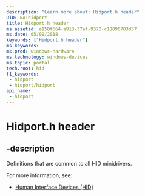 ```yaml
---
description: "Learn more about: Hidport.h header"
UID: NA:hidport
title: Hidport.h header
ms.assetid: a158f664-a913-37af-9370-c18096783d37
ms.date: 05/09/2018
keywords: ["Hidport.h header"]
ms.keywords: 
ms.prod: windows-hardware
ms.technology: windows-devices
ms.topic: portal
tech.root: hid
f1_keywords:
 - hidport
 - hidport/hidport
api_name:
 - hidport
---
```


# Hidport.h header

## -description

Definitions that are common to all HID minidrivers.

For more information, see:

- [Human Interface Devices (HID)](../_hid/index.md)

